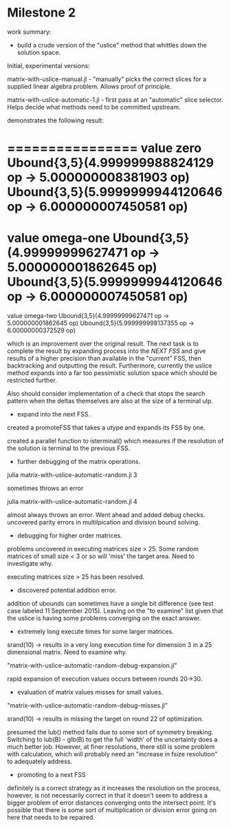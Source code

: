 Milestone 2
===========

work summary:

* build a crude version of the "uslice" method that whittles down the solution space.

Initial, experimental versions:

matrix-with-uslice-manual.jl - "manually" picks the correct slices for a supplied
linear algebra problem.  Allows proof of principle.

matrix-with-uslice-automatic-1.jl - first pass at an "automatic" slice selector.
Helps decide what methods need to be committed upstream.

demonstrates the following result:

  ================
  value zero
  Ubound{3,5}(4.999999988824129 op → 5.000000008381903 op)
  Ubound{3,5}(5.9999999944120646 op → 6.000000007450581 op)
  ================
  value omega-one
  Ubound{3,5}(4.99999999627471 op → 5.000000001862645 op)
  Ubound{3,5}(5.9999999944120646 op → 6.000000007450581 op)
  ================
  value omega-two
  Ubound{3,5}(4.99999999627471 op → 5.000000001862645 op)
  Ubound{3,5}(5.999999998137355 op → 6.00000000372529 op)

which is an improvement over the original result.  The next task is to complete
the result by expanding process into the *NEXT FSS* and give results of a higher
precision than available in the "current" FSS, then backtracking and outputting
the result.  Furthermore, currently the uslice method expands into a far too
pessimistic solution space which should be restricted further.

Also should consider implementation of a check that stops the search pattern
when the deltas themselves are also at the size of a terminal ulp.

* expand into the next FSS.

created a promoteFSS that takes a utype and expands its FSS by one.

created a parallel function to isterminal() which measures if the resolution
of the solution is terminal to the previous FSS.

* further debugging of the matrix operations.

julia matrix-with-uslice-automatic-random.jl 3

sometimes throws an error

julia matrix-with-uslice-automatic-random.jl 4

almost always throws an error.  Went ahead and added debug checks.
uncovered parity errors in multilpication and division bound solving.

* debugging for higher order matrices.

problems uncovered in executing matrices size > 25.  Some random matrices of small
size < 3 or so will 'miss' the target area.  Need to investigate why.

executing matrices size > 25 has been resolved.

* discovered potential addition error.

addition of ubounds can sometimes have a single bit difference (see test case
labeled 11 September 2015).  Leaving on the "to examine" list given that the
uslice is having some problems converging on the exact answer.

* extremely long execute times for some larger matrices.

srand(10) -> results in a very long execution time for dimension 3 in a 25
dimensional matrix.  Need to examine why.

"matrix-with-uslice-automatic-random-debug-expansion.jl"

rapid expansion of execution values occurs between rounds 20->30.

* evaluation of matrix values misses for small values.

"matrix-with-uslice-automatic-random-debug-misses.jl"

srand(10) -> results in missing the target on round 22 of optimization.

presumed the lub() method fails due to some sort of symmetry breaking.  Switching
to lub(B) - glb(B) to get the full 'width' of the uncertainty does a much better
job.  However, at finer resolutions, there still is some problem with calculation,
which will probably need an "increase in fsize resolution" to adequately address.

* promoting to a next FSS

definitely is a correct strategy as it increases the resolution on the process,
however, is not necessarily correct in that it doesn't seem to address a bigger
problem of error distances converging onto the intersect point.  It's possible
that there is some sort of multiplication or division error going on here that
needs to be repaired.
